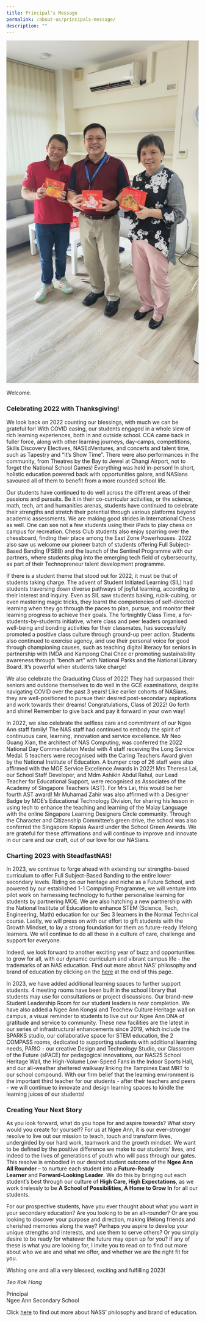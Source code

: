 ```yaml
---
title: Principal's Message
permalink: /about-us/principals-message/
description: ""
---
```

![](/images/ps%20message%20image%202.jpeg)

Welcome.  

### **Celebrating 2022 with Thanksgiving!**

We look back on 2022 counting our blessings, with much we can be grateful for! With COVID easing, our students engaged in a whole slew of rich learning experiences, both in and outside school. CCA came back in fuller force, along with other learning journeys, day-camps, competitions, Skills Discovery Electives, NASEdVentures, and concerts and talent time, such as Tapestry and “It’s Show Time”. There were also performances in the community, from Theatres by the Bay to Jewel at Changi Airport, not to forget the National School Games! Everything was held in-person! In short, holistic education powered back with opportunities galore, and NASians savoured all of them to benefit from a more rounded school life.  
  
Our students have continued to do well across the different areas of their passions and pursuits. Be it in their co-curricular activities, or the science, math, tech, art and humanities arenas, students have continued to celebrate their strengths and stretch their potential through various platforms beyond academic assessments. We are making good strides in International Chess as well. One can see not a few students using their iPads to play chess on campus for recreation. Chess Club students also enjoy sparring over the chessboard, finding their place among the East Zone Powerhouses. 2022 also saw us welcome our pioneer batch of students offering Full Subject-Based Banding (FSBB) and the launch of the Sentinel Programme with our partners, where students plug into the emerging tech field of cybersecurity, as part of their Technopreneur talent development programme.  
  
If there is a student theme that stood out for 2022, it must be that of students taking charge. The advent of Student Initiated Learning (SIL) had students traversing down diverse pathways of joyful learning, according to their interest and inquiry. Even as SIL saw students baking, rubik-cubing, or even mastering magic tricks, they learnt the competencies of self-directed learning when they go through the paces to plan, pursue, and monitor their learning progress to achieve their goals. The fortnightly Class Time, a for-students-by-students initiative, where class and peer leaders organised well-being and bonding activities for their classmates, has successfully promoted a positive class culture through ground-up peer action. Students also continued to exercise agency, and use their personal voice for good through championing causes, such as teaching digital literacy for seniors in partnership with IMDA and Kampong Chai Chee or promoting sustainability awareness through “bench art” with National Parks and the National Library Board. It’s powerful when students take charge!  
  
We also celebrate the Graduating Class of 2022! They had surpassed their seniors and outdone themselves to do well in the GCE examinations, despite navigating COVID over the past 3 years! Like earlier cohorts of NASians, they are well-positioned to pursue their desired post-secondary aspirations and work towards their dreams! Congratulations, Class of 2022! Go forth and shine! Remember to give back and pay it forward in your own way!  
  
In 2022, we also celebrate the selfless care and commitment of our Ngee Ann staff family! The NAS staff had continued to embody the spirit of continuous care, learning, innovation and service excellence. Mr Neo Guang Xian, the architect of NAS Computing, was conferred the 2022 National Day Commendation Medal with 4 staff receiving the Long Service Medal. 5 teachers were recognised with the Caring Teachers Award given by the National Institute of Education. A bumper crop of 26 staff were also affirmed with the MOE Service Excellence Awards in 2022! Mrs Theresa Lai, our School Staff Developer, and Mdm Ashikin Abdul Rahul, our Lead Teacher for Educational Support, were recognised as Associates of the Academy of Singapore Teachers (AST). For Mrs Lai, this would be her fourth AST award! Mr Muhamad Zahir was also affirmed with a Designer Badge by MOE’s Educational Technology Division, for sharing his lesson in using tech to enhance the teaching and learning of the Malay Language with the online Singapore Learning Designers Circle community. Through the Character and Citizenship Committee’s green drive, the school was also conferred the Singapore Kopsia Award under the School Green Awards. We are grateful for these affirmations and will continue to improve and innovate in our care and our craft, out of our love for our NASians.

### **Charting 2023 with SteadfastNAS!**

In 2023, we continue to forge ahead with extending our strengths-based curriculum to offer Full Subject-Based Banding to the entire lower secondary levels. Riding on our heritage and niche as a Future School, and powered by our established 1-1 Computing Programme, we will venture into pilot work on harnessing technology to further personalise learning for students by partnering MOE. We are also hatching a new partnership with the National Institute of Education to enhance STEM (Science, Tech, Engineering, Math) education for our Sec 3 learners in the Normal Technical course. Lastly, we will press on with our effort to gift students with the Growth Mindset, to lay a strong foundation for them as future-ready lifelong learners. We will continue to do all these in a culture of care, challenge and support for everyone.  
  
Indeed, we look forward to another exciting year of buzz and opportunities to grow for all, with our dynamic curriculum and vibrant campus life - the trademarks of an NAS education. Find out more about NAS’ philosophy and brand of education by clicking on the&nbsp;[here](/files/nass%20philosophy%20and%20brand%20of%20education%202023.pdf)&nbsp;at the end of this page.  

  
In 2023, we have added additional learning spaces to further support students. 4 meeting rooms have been built in the school library that students may use for consultations or project discussions. Our brand-new Student Leadership Room for our student leaders is near completion. We have also added a Ngee Ann Kongsi and Teochew Culture Heritage wall on campus, a visual reminder to students to live out our Ngee Ann DNA of gratitude and service to community. These new facilities are the latest in our series of infrastructural enhancements since 2019, which include the SPARKS studio, our collaborative space for STEM education, the 2 COMPASS rooms, dedicated to supporting students with additional learning needs, PARIO - our creative Design and Technology Studio, our Classroom of the Future (sPACE) for pedagogical innovations, our NAS25 School Heritage Wall, the High-Volume Low-Speed Fans in the Indoor Sports Hall, and our all-weather sheltered walkway linking the Tampines East MRT to our school compound. With our firm belief that the learning environment is the important third teacher for our students - after their teachers and peers - we will continue to innovate and design learning spaces to kindle the learning juices of our students!

### **Creating Your Next Story**

As you look forward, what do you hope for and aspire towards? What story would you create for yourself? For us at Ngee Ann, it is our ever-stronger resolve to live out our mission to teach, touch and transform lives, undergirded by our hard work, teamwork and the growth mindset. We want to be defined by the positive difference we make to our students’ lives, and indeed to the lives of generations of youth who will pass through our gates. This resolve is embodied in our desired student outcome of the&nbsp;**Ngee Ann All Rounder**&nbsp;– to nurture each student into a&nbsp;**Future-Ready Learner**&nbsp;and&nbsp;**Forward-Looking Leader**. We do this by bringing out each student’s best through our culture of&nbsp;**High Care, High Expectations**, as we work tirelessly to be&nbsp;**A School of Possibilities, A Home to Grow In**&nbsp;for all our students.  
  
For our prospective students, have you ever thought about what you want in your secondary education? Are you looking to be an all-rounder? Or are you looking to discover your purpose and direction, making lifelong friends and cherished memories along the way? Perhaps you aspire to develop your unique strengths and interests, and use them to serve others? Or you simply desire to be ready for whatever the future may open up for you? If any of these is what you are looking for, I invite you to read on to find out more about who we are and what we offer, and whether we are the right fit for you.  
  
Wishing one and all a very blessed, exciting and fulfilling 2023!

_Teo Kok Hong_

Principal  <br>
Ngee Ann Secondary School

Click&nbsp;[here](/files/nass%20philosophy%20and%20brand%20of%20education%202023.pdf)&nbsp;to find out more about NASS’ philosophy and brand of education.